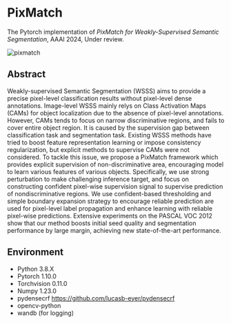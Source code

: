 # PixMatch
The Pytorch implementation of _PixMatch for Weakly-Supervised Semantic Segmentation_, AAAI 2024, Under review.

![pixmatch](https://github.com/obeychoi0120/PixMatch/assets/75653891/37d52fe8-21e4-4ef7-97e6-57bd9a0d73e4)

## Abstract
Weakly-supervised Semantic Segmentation (WSSS) aims to provide a precise pixel-level classification results without pixel-level dense annotations. Image-level WSSS mainly relys on Class Activation Maps (CAMs) for object localization due to the absence of pixel-level annotations. However, CAMs tends to focus on narrow discriminative regions, and fails to cover entire object region. It is caused by the supervision gap between classification task and segmentation task. Existing WSSS methods have tried to boost feature representation learning or impose consistency regularization, but explicit methods to supervise CAMs were not considered. To tackle this issue, we propose a PixMatch framework which provides explicit supervision of non-discriminative area, encouraging model to learn various features of various objects. Specifically, we use strong perturbation to make challenging inference target, and focus on constructing confident pixel-wise supervision signal to supervise prediction of nondiscriminative regions. We use confident-based thresholding and simple boundary expansion strategy to encourage reliable prediction are used for pixel-level label propagation and enhance learning with reliable pixel-wise predictions. Extensive experiments on the PASCAL VOC 2012 show that our method boosts initial seed quality and segmentation performance by large margin, achieving new state-of-the-art performance.

## Environment
- Python 3.8.X
- Pytorch 1.10.0
- Torchvision 0.11.0
- Numpy 1.23.0
- pydensecrf https://github.com/lucasb-eyer/pydensecrf
- opencv-python
- wandb (for logging)
